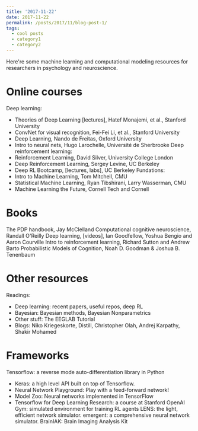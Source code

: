```yaml
---
title: '2017-11-22'
date: 2017-11-22
permalink: /posts/2017/11/blog-post-1/
tags:
  - cool posts
  - category1
  - category2
---
```


Here're some machine learning and computational modeling resources for researchers in psychology and neuroscience. 

Online courses
======
Deep learning: 
- Theories of Deep Learning [lectures], Hatef Monajemi, et al., Stanford University 
- ConvNet for visual recognition, Fei-Fei Li, et al., Stanford University 
- Deep Learning, Nando de Freitas, Oxford University 
- Intro to neural nets, Hugo Larochelle, Université de Sherbrooke 
Deep reinforcement learning: 
- Reinforcement Learning, David Silver, University College London 
- Deep Reinforcement Learning, Sergey Levine, UC Berkeley 
- Deep RL Bootcamp, [lectures, labs], UC Berkeley 
Fundations: 
- Intro to Machine Learning, Tom Mitchell, CMU 
- Statistical Machine Learning, Ryan Tibshirani, Larry Wasserman, CMU 
- Machine Learning the Future, Cornell Tech and Cornell 


Books
======
The PDP handbook, Jay McClelland 
Computational cognitive neuroscience, Randall O'Reilly 
Deep learning, [videos], Ian Goodfellow, Yoshua Bengio and Aaron Courville 
Intro to reinforcement learning, Richard Sutton and Andrew Barto 
Probabilistic Models of Cognition, Noah D. Goodman & Joshua B. Tenenbaum 

Other resources
======
Readings: 
- Deep learning: recent papers, useful repos, deep RL 
- Bayesian: Bayesian methods, Bayesian Nonparametrics 
- Other stuff: The EEGLAB Tutorial 
- Blogs: Niko Kriegeskorte, Distill, Christopher Olah, Andrej Karpathy, Shakir Mohamed 


Frameworks
======
Tensorflow: a reverse mode auto-differentiation library in Python 
- Keras: a high level API built on top of Tensorflow. 
- Neural Network Playground: Play with a feed-forward network! 
- Model Zoo: Neural networks implemented in TensorFlow 
- Tensorflow for Deep Learning Research: a course at Stanford 
OpenAI Gym: simulated environment for training RL agents 
LENS: the light, efficient network simulator. 
emergent: a comprehensive neural network simulator. 
BrainIAK: Brain Imaging Analysis Kit
